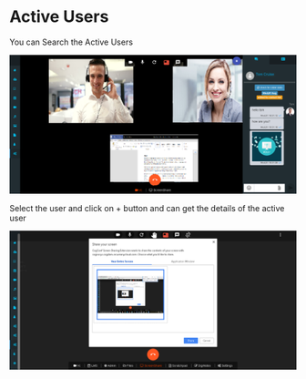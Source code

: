 # Active Users

You can Search the Active Users 

![](../.gitbook/assets/image%20%28176%29.png)

Select the user and click on + button and can get the details of the active user

![](../.gitbook/assets/image%20%28164%29.png)

